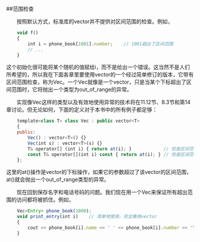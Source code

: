 ##范围检查

&emsp;&emsp;按照默认方式，标准库的vector并不提供对区间范围的检查。例如，

```javascript
    void f()
    {
        int i = phone_book[1001].number;    // 1001超出了区间范围
        // ...
    }
```

这个初始化很可能将某个随机的值赋给i，而不是给出一个错误。这当然不是人们所希望的，所以我在下面各章里要使用vector的一个经过简单修订的版本，它带有区间范围检查，称为Vec。一个Vec就像是一个vector，只是当某个下标超出了区间范围时，它将抛出一个类型为out_of_range的异常。

&emsp;&emsp;实现像Vec这样的类型以及有效地使用异常的技术将在11.12节、8.3节和第14章讨论。但无论如何，下面的定义对于本书中的所有例子都足够：

```javascript
    template<class T> class Vec : public vector<T>
    {
    public:
        Vec() : vector<T>() {}
        Vec(int s) : vector<T>(s) {}
        T& operator[] (int i) { return at(i); }            // 检查区间范围
        const T& operator[](int i) const { return at(i); } // 检查区间范围
    };
```

这里的at()操作是vector的下标操作，如果它的参数超过了该vector的区间范围，at()就会抛出一个out_of_range类型的异常。

&emsp;&emsp;现在回到保存名字和电话号码的问题。我们现在用一个Vec来保证所有超出范围的访问都将被抓住。例如，

```javascript
    Vec<Entry> phone_book(1000);
    void print_entry(int i)    // 简单地使用，完全像用vector
    {
        cout << phone_book[i].name << ' ' << phone_book[i].number << '\n';
    }
```
